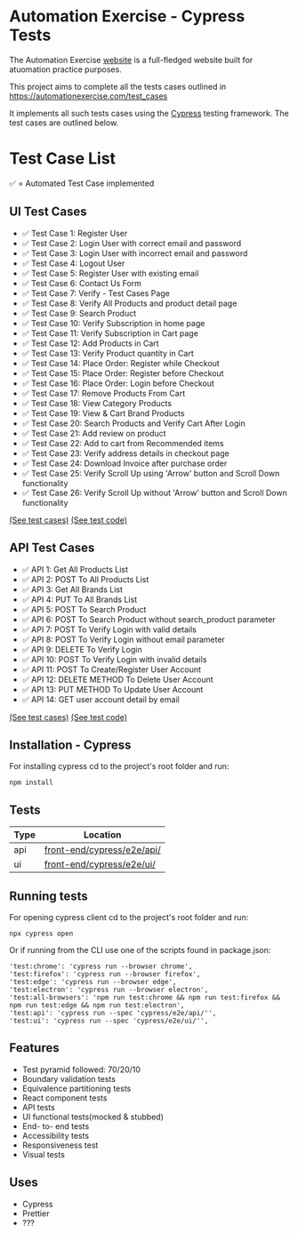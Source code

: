 # Automation Exercise - Cypress Tests

The Automation Exercise [website](https://automationexercise.com/) is a full-fledged website built for atuomation practice purposes.

This project aims to complete all the tests cases outlined in https://automationexercise.com/test_cases

It implements all such tests cases using the [Cypress](https://www.cypress.io/) testing framework. The test cases are outlined below.

# Test Case List

✅ = Automated Test Case implemented

## UI Test Cases

-   ✅ Test Case 1: Register User
-   ✅ Test Case 2: Login User with correct email and password
-   ✅ Test Case 3: Login User with incorrect email and password
-   ✅ Test Case 4: Logout User
-   ✅ Test Case 5: Register User with existing email
-   ✅ Test Case 6: Contact Us Form
-   ✅ Test Case 7: Verify - Test Cases Page
-   ✅ Test Case 8: Verify All Products and product detail page
-   ✅ Test Case 9: Search Product
-   ✅ Test Case 10: Verify Subscription in home page
-   ✅ Test Case 11: Verify Subscription in Cart page
-   ✅ Test Case 12: Add Products in Cart
-   ✅ Test Case 13: Verify Product quantity in Cart
-   ✅ Test Case 14: Place Order: Register while Checkout
-   ✅ Test Case 15: Place Order: Register before Checkout
-   ✅ Test Case 16: Place Order: Login before Checkout
-   ✅ Test Case 17: Remove Products From Cart
-   ✅ Test Case 18: View Category Products
-   ✅ Test Case 19: View & Cart Brand Products
-   ✅ Test Case 20: Search Products and Verify Cart After Login
-   ✅ Test Case 21: Add review on product
-   ✅ Test Case 22: Add to cart from Recommended items
-   ✅ Test Case 23: Verify address details in checkout page
-   ✅ Test Case 24: Download Invoice after purchase order
-   ✅ Test Case 25: Verify Scroll Up using 'Arrow' button and Scroll Down functionality
-   ✅ Test Case 26: Verify Scroll Up without 'Arrow' button and Scroll Down functionality

[(See test cases)](https://docs.google.com/spreadsheets/d/1ODyuiiMTqNZFfyQl-OzS5PkaVBxl3plYPinB0eI0_Ss/edit#gid=0) [(See test code)](cypress/e2e/ui-tests.cy.js)

## API Test Cases

-   ✅ API 1: Get All Products List
-   ✅ API 2: POST To All Products List
-   ✅ API 3: Get All Brands List
-   ✅ API 4: PUT To All Brands List
-   ✅ API 5: POST To Search Product
-   ✅ API 6: POST To Search Product without search_product parameter
-   ✅ API 7: POST To Verify Login with valid details
-   ✅ API 8: POST To Verify Login without email parameter
-   ✅ API 9: DELETE To Verify Login
-   ✅ API 10: POST To Verify Login with invalid details
-   ✅ API 11: POST To Create/Register User Account
-   ✅ API 12: DELETE METHOD To Delete User Account
-   ✅ API 13: PUT METHOD To Update User Account
-   ✅ API 14: GET user account detail by email

[(See test cases)](https://docs.google.com/spreadsheets/d/1ODyuiiMTqNZFfyQl-OzS5PkaVBxl3plYPinB0eI0_Ss/edit#gid=999865229) [(See test code)](cypress/e2e/api-tests.cy.js)

## Installation - Cypress

For installing cypress cd to the project's root folder and run:

    npm install

## Tests

| Type | Location                                                 |
| ---- | -------------------------------------------------------- |
| api  | [front-end/cypress/e2e/api/](front-end/cypress/e2e/api/) |
| ui   | [front-end/cypress/e2e/ui/](front-end/cypress/e2e/ui/)   |

## Running tests

For opening cypress client cd to the project's root folder and run:

    npx cypress open

Or if running from the CLI use one of the scripts found in package.json:

```
'test:chrome': 'cypress run --browser chrome',
'test:firefox': 'cypress run --browser firefox',
'test:edge': 'cypress run --browser edge',
'test:electron': 'cypress run --browser electron',
'test:all-browsers': 'npm run test:chrome && npm run test:firefox && npm run test:edge && npm run test:electron',
'test:api': 'cypress run --spec 'cypress/e2e/api/'',
'test:ui': 'cypress run --spec 'cypress/e2e/ui/'',
```

## Features

 - Test pyramid followed: 70/20/10
 - Boundary validation tests
 - Equivalence partitioning tests
 - React component tests
 - API tests
 - UI functional tests(mocked & stubbed)
 - End- to- end tests
 - Accessibility tests
 - Responsiveness test
 - Visual tests

## Uses

-   Cypress
-   Prettier
-   ???
